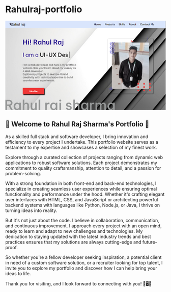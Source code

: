 # Rahulraj-portfolio
![desktop-design](profile/desktop-designp.png)
## 🚀 Welcome to Rahul Raj Sharma's Portfolio 🌟

As a skilled full stack and software developer, I bring innovation and efficiency to every project I undertake. This portfolio website serves as a testament to my expertise and showcases a selection of my finest work.

Explore through a curated collection of projects ranging from dynamic web applications to robust software solutions. Each project demonstrates my commitment to quality craftsmanship, attention to detail, and a passion for problem-solving.

With a strong foundation in both front-end and back-end technologies, I specialize in creating seamless user experiences while ensuring optimal functionality and performance under the hood. Whether it's crafting elegant user interfaces with HTML, CSS, and JavaScript or architecting powerful backend systems with languages like Python, Node.js, or Java, I thrive on turning ideas into reality.

But it's not just about the code. I believe in collaboration, communication, and continuous improvement. I approach every project with an open mind, ready to learn and adapt to new challenges and technologies. My dedication to staying updated with the latest industry trends and best practices ensures that my solutions are always cutting-edge and future-proof.

So whether you're a fellow developer seeking inspiration, a potential client in need of a custom software solution, or a recruiter looking for top talent, I invite you to explore my portfolio and discover how I can help bring your ideas to life.

Thank you for visiting, and I look forward to connecting with you! 🌱🖥️🎨
